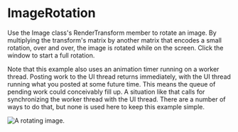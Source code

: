 # ImageRotation

Use the Image class's RenderTransform member to rotate an image. By multiplying
the transform's matrix by another matrix that encodes a small rotation, over and
over, the image is rotated while on the screen. Click the window to start a full
rotation.

Note that this example also uses an animation timer running on a worker thread.
Posting work to the UI thread returns immediately, with the UI thread running
what you posted at some future time. This means the queue of pending work could
conceivably fill up. A situation like that calls for synchronizing the worker
thread with the UI thread. There are a number of ways to do that, but none is
used here to keep this example simple.

![A rotating image.](ScreenCap.gif "A rotating image.")